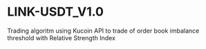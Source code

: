 # LINK-USDT_V1.0
Trading algoritm using Kucoin API to trade of order book imbalance threshold with Relative Strength Index
